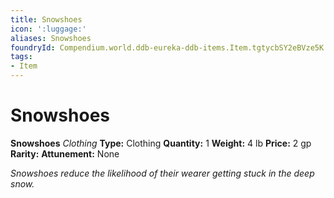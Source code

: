 ```yaml
---
title: Snowshoes
icon: ':luggage:'
aliases: Snowshoes
foundryId: Compendium.world.ddb-eureka-ddb-items.Item.tgtycbSY2eBVze5K
tags:
- Item
---
```


# Snowshoes

**Snowshoes**
_Clothing_
**Type:** Clothing
**Quantity:** 1
**Weight:** 4 lb
**Price:** 2 gp
**Rarity:** 
**Attunement:** None

*Snowshoes reduce the likelihood of their wearer getting stuck in the deep snow.*